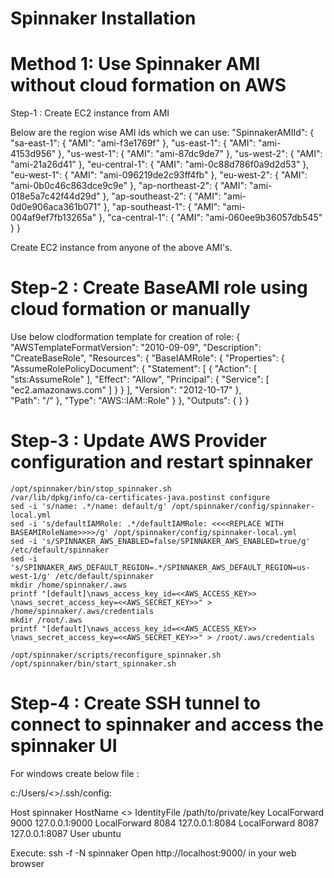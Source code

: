 # Spinnaker Installation

# Method 1: Use Spinnaker AMI  without cloud formation on AWS

  Step-1 : Create EC2 instance from AMI

  Below are the region wise AMI ids which we can use: 
  "SpinnakerAMIId": {
            "sa-east-1": {
                "AMI": "ami-f3e1769f"
            },
            "us-east-1": {
                "AMI": "ami-4153d956"
            },
            "us-west-1": {
                "AMI": "ami-87dc9de7"
            },
            "us-west-2": {
                "AMI": "ami-21a26d41"
            },
            "eu-central-1": {
                "AMI": "ami-0c88d786f0a9d2d53"
            },
            "eu-west-1": {
                "AMI": "ami-096219de2c93ff4fb"
            },
            "eu-west-2": {
                "AMI": "ami-0b0c46c863dce9c9e"
            },
            "ap-northeast-2": {
                "AMI": "ami-018e5a7c42f44d29d"
            },
            "ap-southeast-2": {
                "AMI": "ami-0d0e906aca361b071"
            },
            "ap-southeast-1": {
                "AMI": "ami-004af9ef7fb13265a"
            },
            "ca-central-1": {
                "AMI": "ami-060ee9b36057db545"
            }
        }
        
  Create EC2 instance from anyone of the above AMI's.

# Step-2 : Create BaseAMI role using cloud formation or manually

  Use below clodformation template for creation of role:
  {
    "AWSTemplateFormatVersion": "2010-09-09",
    "Description": "CreateBaseRole",
    "Resources": {
        "BaseIAMRole": {
            "Properties": {
                "AssumeRolePolicyDocument": {
                    "Statement": [
                        {
                            "Action": [
                                "sts:AssumeRole"
                            ],
                            "Effect": "Allow",
                            "Principal": {
                                "Service": [
                                    "ec2.amazonaws.com"
                                ]
                            }
                        }
                    ],
                    "Version": "2012-10-17"
                },	
                "Path": "/"
            },
            "Type": "AWS::IAM::Role"
        }
    },
    "Outputs": {
    }
}

# Step-3 : Update AWS Provider configuration and restart spinnaker

    /opt/spinnaker/bin/stop_spinnaker.sh
    /var/lib/dpkg/info/ca-certificates-java.postinst configure
    sed -i 's/name: .*/name: default/g' /opt/spinnaker/config/spinnaker-local.yml
    sed -i 's/defaultIAMRole: .*/defaultIAMRole: <<<<REPLACE WITH BASEAMIRoleName>>>>/g' /opt/spinnaker/config/spinnaker-local.yml
    sed -i 's/SPINNAKER_AWS_ENABLED=false/SPINNAKER_AWS_ENABLED=true/g' /etc/default/spinnaker
    sed -i 's/SPINNAKER_AWS_DEFAULT_REGION=.*/SPINNAKER_AWS_DEFAULT_REGION=us-west-1/g' /etc/default/spinnaker
    mkdir /home/spinnaker/.aws
    printf "[default]\naws_access_key_id=<<AWS_ACCESS_KEY>> \naws_secret_access_key=<<AWS_SECRET_KEY>>" > /home/spinnaker/.aws/credentials
    mkdir /root/.aws
    printf "[default]\naws_access_key_id=<<AWS_ACCESS_KEY>>  \naws_secret_access_key=<<AWS_SECRET_KEY>>" > /root/.aws/credentials

    /opt/spinnaker/scripts/reconfigure_spinnaker.sh
    /opt/spinnaker/bin/start_spinnaker.sh


# Step-4 : Create SSH tunnel to connect to spinnaker and access the spinnaker UI

For windows create below file :

c:/Users/<<USER>>/.ssh/config:

Host spinnaker
    HostName <<REPLACE WITH PUBLIC DNS OF EC2 INSTANCE>>
    IdentityFile /path/to/private/key
    LocalForward 9000 127.0.0.1:9000
    LocalForward 8084 127.0.0.1:8084
    LocalForward 8087 127.0.0.1:8087
    User ubuntu

  Execute: ssh -f -N spinnaker
  Open http://localhost:9000/ in your web browser
 
